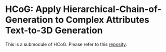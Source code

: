 # HCoG: Apply Hierarchical-Chain-of-Generation to Complex Attributes Text-to-3D Generation

This is a submodule of HCoG. Please refer to this [reposity](https://github.com/Wakals/GASCOL/tree/HCoG_SD3).